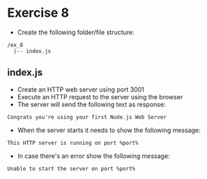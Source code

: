 # Exercise 8

- Create the following folder/file structure:

```
/ex_8
  |-- index.js
```

## index.js

- Create an HTTP web server using port 3001
- Execute an HTTP request to the server using the browser
- The server will send the following text as response:

```
Congrats you're using your first Node.js Web Server
```

- When the server starts it needs to show the following message:

```
This HTTP server is running on port %port%
```

- In case there's an error show the following message:

```
Unable to start the server on port %port%
```
